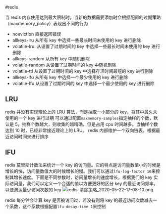 #redis

当 redis 内存使用达到最大限制时，当新的数据需要添加时会根据配置的过期策略（maxmemory_policy）表现出不同的行为

- noeviction 直接返回错误
- allkeys-lru 从所有 key 中选择一些最长时间未使用的 key 进行删除
- volatile-lru: 从设置了过期时间的 key 中选择一些最长时间未使用的 key 进行删除
- allkeys-random 从所有 key 中随机删除
- volatile-random 从设置了过期时间的 key 中随机删除
- volatile-ttl 从设置了过期时间的 key 中选择存活时间最短的 key 进行删除
- allkeys-lfu 从所有 key 中选择一个最少使用的 key 进行删除
- volatile-lfu 从设置了过期时间的 key 中选择一个最少使用的 key 进行删除

## LRU

redis 并没有实现理论上的 LRU 算法，而是抽取一小部分的 key，将其中最久未使用的一个 key 进行过期
可以通过配置`maxmemory-samples`指定抽样的个数，默认是 5，抽样个数越大，则收集的越精确，但是占用 cpu 时间越多。当抽样个数达到 10 时，已经非常接近理论上的 LRU。
redis 内部维护一个双向链表，根据最近访问时间来进行排序

## lFU

redis 莫里斯计数法来统计一个 key 的访问量。它的特点是访问量数值小的时候是增长的快，访问量数值大的时候增长的慢。我们可以通过`lfu-log-factor 10`来控制其增长速度。下面是不同参数时，访问量增长的速度增长，根据我们的 key 实际访问量，我们可以定义一个合适的值以方便更好的区分 key 的最近访问频率，以便淘汰最少访问次数的 key
![redis-清除策略_2020-05-22-17-08-10.png](redis-清除策略_2020-05-22-17-08-10.png)

redis 每分钟会计算 key 是否被访问过，若没有则将 key 的最近访问次数减去一个系数，这个系数根据配置`lfu-decay-time 1`来控制
